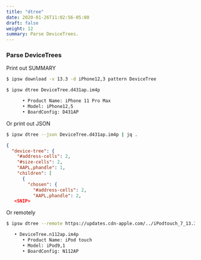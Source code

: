 ```yaml
---
title: "dtree"
date: 2020-01-26T11:02:56-05:00
draft: false
weight: 12
summary: Parse DeviceTrees.
---
```


### Parse DeviceTrees

Print out SUMMARY

```bash
$ ipsw download -v 13.3 -d iPhone12,3 pattern DeviceTree
```

```bash
$ ipsw dtree DeviceTree.d431ap.im4p

      • Product Name: iPhone 11 Pro Max
      • Model: iPhone12,5
      • BoardConfig: D431AP
```

Or print out JSON

```bash
$ ipsw dtree --json DeviceTree.d431ap.im4p | jq .
```

```json
{
  "device-tree": {
    "#address-cells": 2,
    "#size-cells": 2,
    "AAPL,phandle": 1,
    "children": [
      {
        "chosen": {
          "#address-cells": 2,
          "AAPL,phandle": 2,
   <SNIP>
```

Or remotely

```bash
$ ipsw dtree --remote https://updates.cdn-apple.com/../iPodtouch_7_13.3_17C54_Restore.ipsw

   • DeviceTree.n112ap.im4p
      • Product Name: iPod touch
      • Model: iPod9,1
      • BoardConfig: N112AP
```
